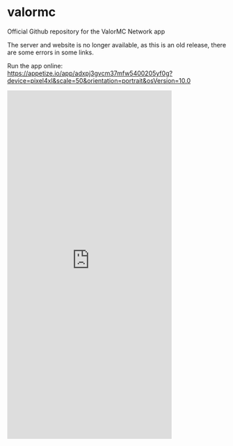 # valormc
Official Github repository for the ValorMC Network app

The server and website is no longer available, as this is an old release, there are some errors in some links.

Run the app online: https://appetize.io/app/adxpj3gvcm37mfw5400205yf0g?device=pixel4xl&scale=50&orientation=portrait&osVersion=10.0


<iframe
  src="https://appetize.io/embed/adxpj3gvcm37mfw5400205yf0g?device=pixel4xl&scale=50&orientation=portrait&osVersion=10.0"
  width="378px" height="800px" frameborder="0" scrolling="no"></iframe>

